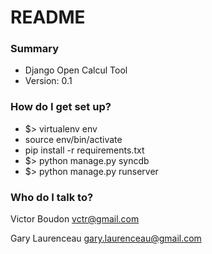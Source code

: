 # README #


### Summary ###

* Django Open Calcul Tool
* Version: 0.1


### How do I get set up? ###

* $> virtualenv env
* source env/bin/activate
* pip install -r requirements.txt
* $> python manage.py syncdb
* $> python manage.py runserver


### Who do I talk to? ###

Victor Boudon <vctr@gmail.com>

Gary Laurenceau <gary.laurenceau@gmail.com>
